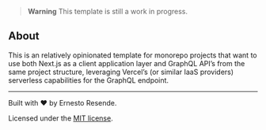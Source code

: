 > **Warning**
> This template is still a work in progress.

## About

This is an relatively opinionated template for monorepo projects that want to use both Next.js as a client application layer and GraphQL API’s from the same project structure, leveraging Vercel’s (or similar IaaS providers) serverless capabilities for the GraphQL endpoint.

---

Built with ❤ by Ernesto Resende.

Licensed under the [MIT license](https://github.com/ernestoresende/cardinal/blob/main/LICENSE.md).
